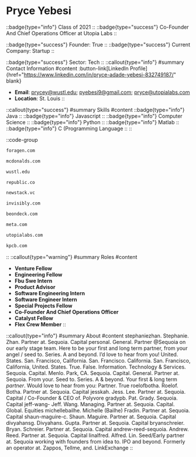 # Pryce Yebesi
::badge{type="info"}
Class of 2021
::
::badge{type="success"}
Co-Founder And Chief Operations Officer at Utopia Labs
::

::badge{type="success"}
Founder: True
::
::badge{type="success"}
Current Company: Startup
::

::badge{type="success"}
Sector: Tech
::
::callout{type="info"}
#summary
Contact Information
#content
:button-link[LinkedIn Profile]{href="https://www.linkedin.com/in/pryce-adade-yebesi-832749187/" blank}
- **Email**: prycey@wustl.edu; pyebesi9@gmail.com; pryce@utopialabs.com
- **Location**: St. Louis
::

::callout{type="success"}
#summary
Skills
#content
::badge{type="info"}
Java
::
::badge{type="info"}
Javascript
::
::badge{type="info"}
Computer Science
::
::badge{type="info"}
Python
::
::badge{type="info"}
Matlab
::
::badge{type="info"}
C (Programming Language
::
::

::code-group
```bash [Foragen Technologies Management]
foragen.com
```
```bash [McDonald's]
mcdonalds.com
```
```bash [Washington University in St. Louis]
wustl.edu
```
```bash [Republic]
republic.co
```
```bash [New Stack Ventures]
newstack.vc
```
```bash [Invisibly]
invisibly.com
```
```bash [On Deck]
beondeck.com
```
```bash [Meta]
meta.com
```
```bash [Utopia Labs]
utopialabs.com
```
```bash [Kleiner Perkins Caufield & Byers]
kpcb.com
```
::
::callout{type="warning"}
#summary
Roles
#content
- **Venture Fellow**
- **Engineering Fellow**
- **Fbu Swe Intern**
- **Product Advisor**
- **Software Engineering Intern**
- **Software Engineer Intern**
- **Special Projects Fellow**
- **Co-Founder And Chief Operations Officer**
- **Catalyst Fellow**
- **Flex Crew Member**
::

::callout{type="info"}
#summary
About
#content
stephaniezhan. Stephanie. Zhan. Partner at. Sequoia. Capital personal. General. Partner @Sequoia on our early stage team. Here to be your first and long term partner, from your angel / seed to. Series. A and beyond. I’d love to hear from you! United. States. San. Francisco, California. San. Francisco. California. San. Francisco, California, United. States. True. False. Information. Technology & Services. Sequoia. Capital. Menlo. Park, CA. Sequoia. Capital. General. Partner at. Sequoia. From your. Seed to. Series. A & beyond. Your first & long term *partner*. Would love to hear from you: Partner. True roelofbotha. Roelof. Botha. Partner at. Sequoia. Capital jesskah. Jess. Lee. Partner at. Sequoia. Capital / Co-Founder & CEO of. Polyvore gradypb. Pat. Grady. Sequoia. Capital jeff-wang- Jeff. Wang. Managing. Partner at. Sequoia. Capital. Global. Equities michellebailhe. Michelle (Bailhe) Fradin. Partner at. Sequoia. Capital shaun-maguire-c. Shaun. Maguire. Partner at. Sequoia. Capital divyahansg. Divyahans. Gupta. Partner at. Sequoia. Capital bryanschreier. Bryan. Schreier. Partner at. Sequoia. Capital andrew-reed-sequoia. Andrew. Reed. Partner at. Sequoia. Capital linalfred. Alfred. Lin. Seed/Early partner at. Sequoia working with founders from idea to. IPO and beyond. Formerly an operator at. Zappos, Tellme, and. LinkExchange
::
